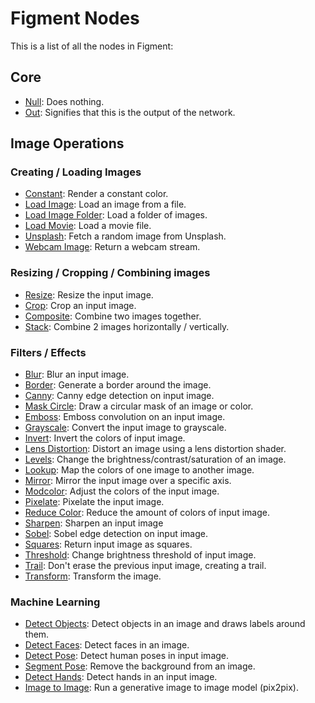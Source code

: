 # Figment Nodes

This is a list of all the nodes in Figment:

## Core

- [Null](./null): Does nothing.
- [Out](./out): Signifies that this is the output of the network.

## Image Operations

### Creating / Loading Images

- [Constant](./constant): Render a constant color.
- [Load Image](./load-image): Load an image from a file.
- [Load Image Folder](./load-image-folder): Load a folder of images.
- [Load Movie](./load-movie): Load a movie file.
- [Unsplash](./unsplash): Fetch a random image from Unsplash.
- [Webcam Image](./webcam-image): Return a webcam stream.

### Resizing / Cropping / Combining images

- [Resize](./resize): Resize the input image.
- [Crop](./crop): Crop an input image.
- [Composite](./composite): Combine two images together.
- [Stack](./stack): Combine 2 images horizontally / vertically.

### Filters / Effects

- [Blur](./blur): Blur an input image.
- [Border](./border): Generate a border around the image.
- [Canny](./canny): Canny edge detection on input image.
- [Mask Circle](./mask-circle): Draw a circular mask of an image or color.
- [Emboss](./emboss): Emboss convolution on an input image.
- [Grayscale](./grayscale): Convert the input image to grayscale.
- [Invert](./invert): Invert the colors of input image.
- [Lens Distortion](./lens-distortion): Distort an image using a lens distortion shader.
- [Levels](./levels): Change the brightness/contrast/saturation of an image.
- [Lookup](./lookup): Map the colors of one image to another image.
- [Mirror](./mirror): Mirror the input image over a specific axis.
- [Modcolor](./modcolor): Adjust the colors of the input image.
- [Pixelate](./pixelate): Pixelate the input image.
- [Reduce Color](./reduce-color): Reduce the amount of colors of input image.
- [Sharpen](./sharpen): Sharpen an input image
- [Sobel](./sobel): Sobel edge detection on input image.
- [Squares](./squares): Return input image as squares.
- [Threshold](./threshold): Change brightness threshold of input image.
- [Trail](./trail): Don't erase the previous input image, creating a trail.
- [Transform](./transform): Transform the image.

### Machine Learning

- [Detect Objects](./detect-objects): Detect objects in an image and draws labels around them.
- [Detect Faces](./detect-faces): Detect faces in an image.
- [Detect Pose](./detect-pose): Detect human poses in input image.
- [Segment Pose](./segment-pose): Remove the background from an image.
- [Detect Hands](./detect-hands): Detect hands in an input image.
- [Image to Image](./image-to-image): Run a generative image to image model (pix2pix).
